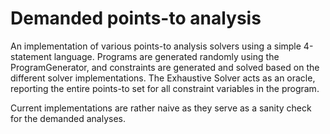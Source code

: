 # Demanded points-to analysis
An implementation of various points-to analysis solvers using a simple 4-statement language.
Programs are generated randomly using the ProgramGenerator, and constraints are generated and solved based on the different solver implementations.
The Exhaustive Solver acts as an oracle, reporting the entire points-to set for all constraint variables in the program.

Current implementations are rather naive as they serve as a sanity check for the demanded analyses. 